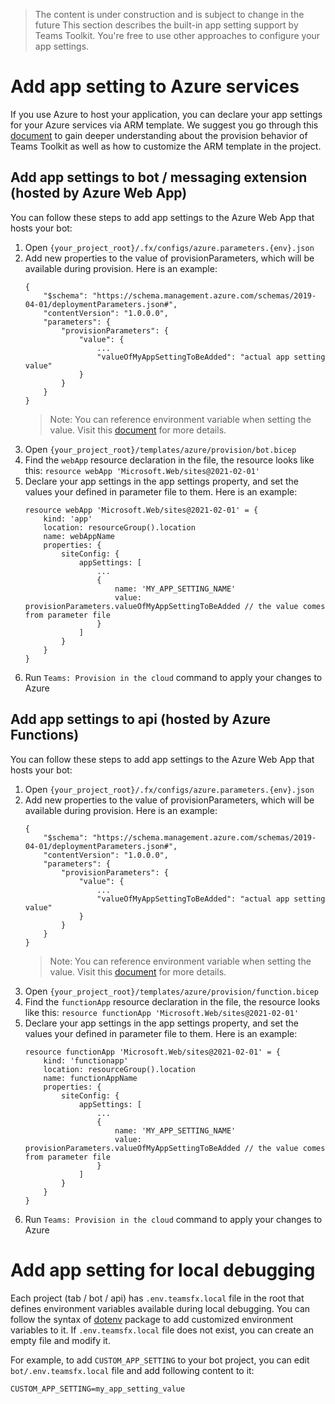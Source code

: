 > The content is under construction and is subject to change in the future
> This section describes the built-in app setting support by Teams Toolkit. You're free to use other approaches to configure your app settings.

# Add app setting to Azure services
If you use Azure to host your application, you can declare your app settings for your Azure services via ARM template. We suggest you go through this [document](https://docs.microsoft.com/en-us/microsoftteams/platform/toolkit/provision) to gain deeper understanding about the provision behavior of Teams Toolkit as well as how to customize the ARM template in the project.

## Add app settings to bot / messaging extension (hosted by Azure Web App)
You can follow these steps to add app settings to the Azure Web App that hosts your bot:
1. Open `{your_project_root}/.fx/configs/azure.parameters.{env}.json`
2. Add new properties to the value of provisionParameters, which will be available during provision. Here is an example:
    ```
    {
        "$schema": "https://schema.management.azure.com/schemas/2019-04-01/deploymentParameters.json#",
        "contentVersion": "1.0.0.0",
        "parameters": {
            "provisionParameters": {
                "value": {
                    ...
                    "valueOfMyAppSettingToBeAdded": "actual app setting value"
                }
            }
        }
    }
    ```
    > Note: You can reference environment variable when setting the value. Visit this [document](https://docs.microsoft.com/en-us/microsoftteams/platform/toolkit/provision#referencing-environment-variables-in-parameter-files) for more details.
3. Open `{your_project_root}/templates/azure/provision/bot.bicep`
4. Find the `webApp` resource declaration in the file, the resource looks like this: `resource webApp 'Microsoft.Web/sites@2021-02-01'`
5. Declare your app settings in the app settings property, and set the values your defined in parameter file to them. Here is an example:
    ```
    resource webApp 'Microsoft.Web/sites@2021-02-01' = {
        kind: 'app'
        location: resourceGroup().location
        name: webAppName
        properties: {
            siteConfig: {
                appSettings: [
                    ...
                    {
                        name: 'MY_APP_SETTING_NAME'
                        value: provisionParameters.valueOfMyAppSettingToBeAdded // the value comes from parameter file
                    }
                ]
            }
        }
    }
    ```
6. Run `Teams: Provision in the cloud` command to apply your changes to Azure

## Add app settings to api (hosted by Azure Functions)
You can follow these steps to add app settings to the Azure Web App that hosts your bot:
1. Open `{your_project_root}/.fx/configs/azure.parameters.{env}.json`
2. Add new properties to the value of provisionParameters, which will be available during provision. Here is an example:
    ```
    {
        "$schema": "https://schema.management.azure.com/schemas/2019-04-01/deploymentParameters.json#",
        "contentVersion": "1.0.0.0",
        "parameters": {
            "provisionParameters": {
                "value": {
                    ...
                    "valueOfMyAppSettingToBeAdded": "actual app setting value"
                }
            }
        }
    }
    ```
    > Note: You can reference environment variable when setting the value. Visit this [document](https://docs.microsoft.com/en-us/microsoftteams/platform/toolkit/provision#referencing-environment-variables-in-parameter-files) for more details.
3. Open `{your_project_root}/templates/azure/provision/function.bicep`
4. Find the `functionApp` resource declaration in the file, the resource looks like this: `resource functionApp 'Microsoft.Web/sites@2021-02-01'`
5. Declare your app settings in the app settings property, and set the values your defined in parameter file to them. Here is an example:
    ```
    resource functionApp 'Microsoft.Web/sites@2021-02-01' = {
        kind: 'functionapp'
        location: resourceGroup().location
        name: functionAppName
        properties: {
            siteConfig: {
                appSettings: [
                    ...
                    {
                        name: 'MY_APP_SETTING_NAME'
                        value: provisionParameters.valueOfMyAppSettingToBeAdded // the value comes from parameter file
                    }
                ]
            }
        }
    }
    ```
6. Run `Teams: Provision in the cloud` command to apply your changes to Azure

# Add app setting for local debugging

Each project (tab / bot / api) has `.env.teamsfx.local` file in the root that defines environment variables available during local debugging. You can follow the syntax of [dotenv](https://www.npmjs.com/package/dotenv) package to add customized environment variables to it. If `.env.teamsfx.local` file does not exist, you can create an empty file and modify it.

For example, to add `CUSTOM_APP_SETTING` to your bot project, you can edit `bot/.env.teamsfx.local` file and add following content to it:
```
CUSTOM_APP_SETTING=my_app_setting_value
```